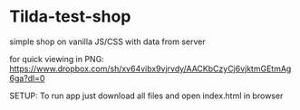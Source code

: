 # Tilda-test-shop
simple shop on vanilla JS/CSS with data from server

for quick viewing in PNG:
https://www.dropbox.com/sh/xv64vibx9vjrvdy/AACKbCzyCj6vjktmGEtmAg6ga?dl=0


SETUP:
To run app just download all files and open index.html in browser
